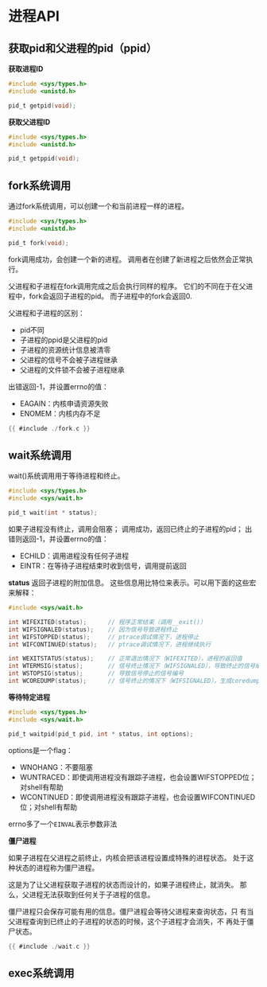 # 进程API

## 获取pid和父进程的pid（ppid）

**获取进程ID**

```c
#include <sys/types.h>
#include <unistd.h>

pid_t getpid(void);
```

**获取父进程ID**

```c
#include <sys/types.h>
#include <unistd.h>

pid_t getppid(void);
```

## fork系统调用

通过fork系统调用，可以创建一个和当前进程一样的进程。

```c
#include <sys/types.h>
#include <unistd.h>

pid_t fork(void);
```

fork调用成功，会创建一个新的进程。
调用者在创建了新进程之后依然会正常执行。

父进程和子进程在fork调用完成之后会执行同样的程序。
它们的不同在于在父进程中，fork会返回子进程的pid。
而子进程中的fork会返回0.

父进程和子进程的区别：
* pid不同
* 子进程的ppid是父进程的pid
* 子进程的资源统计信息被清零
* 父进程的信号不会被子进程继承
* 父进程的文件锁不会被子进程继承

出错返回-1，并设置errno的值：
* EAGAIN：内核申请资源失败
* ENOMEM：内核内存不足

```c
{{ #include ./fork.c }}
```

## wait系统调用
wait()系统调用用于等待进程和终止。

```c
#include <sys/types.h>
#include <sys/wait.h>

pid_t wait(int * status);
```

如果子进程没有终止，调用会阻塞；
调用成功，返回已终止的子进程的pid；
出错则返回-1，并设置errno的值：
* ECHILD：调用进程没有任何子进程
* EINTR：在等待子进程结束时收到信号，调用提前返回

**status**
返回子进程的附加信息。
这些信息用比特位来表示。可以用下面的这些宏来解释：

```c
#include <sys/wait.h>

int WIFEXITED(status);      // 程序正常结束（调用__exit()）
int WIFSIGNALED(status);    // 因为信号导致进程终止
int WIFSTOPPED(status);     // ptrace调试情况下，进程停止
int WIFCONTINUED(status);   // ptrace调试情况下，进程继续执行

int WEXITSTATUS(status);    // 正常退出情况下（WIFEXITED），进程的返回值
int WTERMSIG(status);       // 信号终止情况下（WIFSIGNALED），导致终止的信号编号
int WSTOPSIG(status);       // 导致信号停止的信号编号
int WCOREDUMP(status);      // 信号终止的情况下（WIFSIGNALED），生成coredump文件
```

**等待特定进程**

```c
#include <sys/types.h>
#include <sys/wait.h>

pid_t waitpid(pid_t pid, int * status, int options);
```
options是一个flag：
* WNOHANG：不要阻塞
* WUNTRACED：即使调用进程没有跟踪子进程，也会设置WIFSTOPPED位；对shell有帮助
* WCONTINUED：即使调用进程没有跟踪子进程，也会设置WIFCONTINUED位；对shell有帮助

errno多了一个`EINVAL`表示参数非法

**僵尸进程**

如果子进程在父进程之前终止，内核会把该进程设置成特殊的进程状态。
处于这种状态的进程称为僵尸进程。

这是为了让父进程获取子进程的状态而设计的，如果子进程终止，就消失。
那么，父进程无法获取到任何关于子进程的信息。

僵尸进程只会保存可能有用的信息。僵尸进程会等待父进程来查询状态，只
有当父进程查询到已终止的子进程的状态的时候，这个子进程才会消失，不
再处于僵尸状态。

```c
{{ #include ./wait.c }}
```

## exec系统调用

